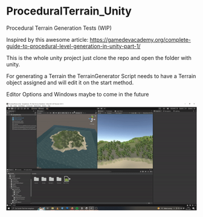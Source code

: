 # ProceduralTerrain_Unity
Procedural Terrain Generation Tests (WIP)

Inspired by this awesome article: https://gamedevacademy.org/complete-guide-to-procedural-level-generation-in-unity-part-1/

This is the whole unity project just clone the repo and open the folder with unity.

For generating a Terrain the TerrainGenerator Script needs to have a Terrain object assigned and will edit it on the start method.

Editor Options and Windows maybe to come in the future

![](https://github.com/snugry/ProceduralTerrain_Unity/blob/main/proceduralTest.gif)
